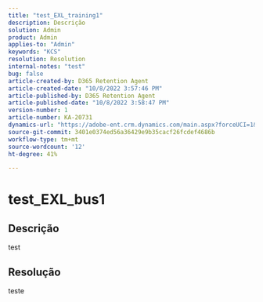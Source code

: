 ```yaml
---
title: "test_EXL_training1"
description: Descrição
solution: Admin
product: Admin
applies-to: "Admin"
keywords: "KCS"
resolution: Resolution
internal-notes: "test"
bug: false
article-created-by: D365 Retention Agent
article-created-date: "10/8/2022 3:57:46 PM"
article-published-by: D365 Retention Agent
article-published-date: "10/8/2022 3:58:47 PM"
version-number: 1
article-number: KA-20731
dynamics-url: "https://adobe-ent.crm.dynamics.com/main.aspx?forceUCI=1&pagetype=entityrecord&etn=knowledgearticle&id=2cec62f1-2147-ed11-bba2-0022480861dd"
source-git-commit: 3401e0374ed56a36429e9b35cacf26fcdef4686b
workflow-type: tm+mt
source-wordcount: '12'
ht-degree: 41%

---
```


# test_EXL_bus1

## Descrição

test

## Resolução


teste
